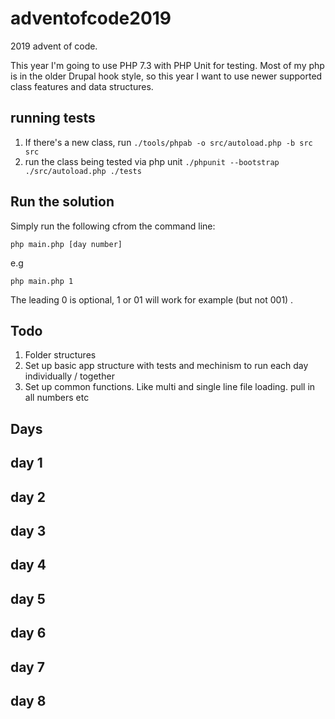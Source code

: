 # adventofcode2019

2019 advent of code.

This year I'm going to use PHP 7.3 with PHP Unit for testing.
Most of my php is in the older Drupal hook style, so this year I want to use newer supported class features and data structures.

## running tests

 1. If there's a new class, run `./tools/phpab -o src/autoload.php -b src src`
 2. run the class being tested via php unit `./phpunit --bootstrap ./src/autoload.php ./tests`

## Run the solution

Simply run the following cfrom the command line:

`php main.php [day number]`

e.g 

`php main.php 1` 

The leading 0 is optional, 1 or 01 will work for example (but not 001) .

## Todo

 1. Folder structures
 2. Set up basic app structure with tests and mechinism to run each day individually / together
 3. Set up common functions. Like multi and single line file loading. pull in all numbers etc


## Days

## day 1

## day 2

## day 3

## day 4

## day 5

## day 6

## day 7

## day 8
